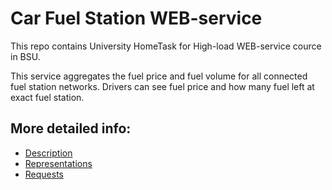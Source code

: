 # Car Fuel Station WEB-service
This repo contains University HomeTask for High-load WEB-service cource in BSU. 

This service aggregates the fuel price and fuel volume for all connected fuel station networks. 
Drivers can see fuel price and how many fuel left at exact fuel station.

## More detailed info:

* [Description](api-description.md)
* [Representations](representations.md)
* [Requests](requests.md)
